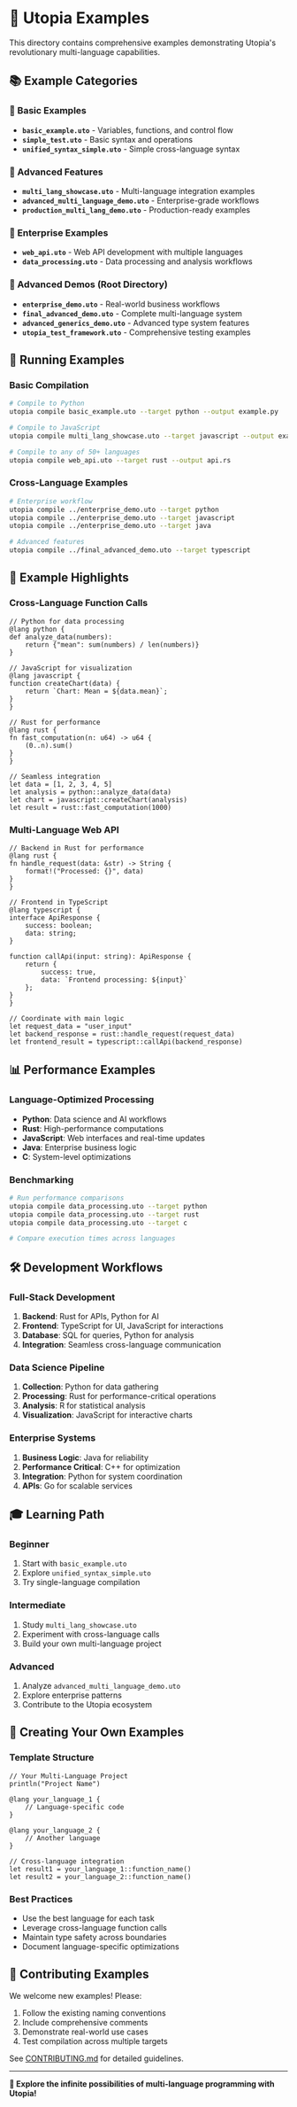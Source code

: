 # 🌟 Utopia Examples

This directory contains comprehensive examples demonstrating Utopia's revolutionary multi-language capabilities.

## 📚 **Example Categories**

### **🚀 Basic Examples**
- **`basic_example.uto`** - Variables, functions, and control flow
- **`simple_test.uto`** - Basic syntax and operations
- **`unified_syntax_simple.uto`** - Simple cross-language syntax

### **🎯 Advanced Features** 
- **`multi_lang_showcase.uto`** - Multi-language integration examples
- **`advanced_multi_language_demo.uto`** - Enterprise-grade workflows
- **`production_multi_lang_demo.uto`** - Production-ready examples

### **🏢 Enterprise Examples**
- **`web_api.uto`** - Web API development with multiple languages
- **`data_processing.uto`** - Data processing and analysis workflows

### **🔬 Advanced Demos** (Root Directory)
- **`enterprise_demo.uto`** - Real-world business workflows
- **`final_advanced_demo.uto`** - Complete multi-language system
- **`advanced_generics_demo.uto`** - Advanced type system features
- **`utopia_test_framework.uto`** - Comprehensive testing examples

## 🚀 **Running Examples**

### **Basic Compilation**
```bash
# Compile to Python
utopia compile basic_example.uto --target python --output example.py

# Compile to JavaScript  
utopia compile multi_lang_showcase.uto --target javascript --output example.js

# Compile to any of 50+ languages
utopia compile web_api.uto --target rust --output api.rs
```

### **Cross-Language Examples**
```bash
# Enterprise workflow
utopia compile ../enterprise_demo.uto --target python
utopia compile ../enterprise_demo.uto --target javascript  
utopia compile ../enterprise_demo.uto --target java

# Advanced features
utopia compile ../final_advanced_demo.uto --target typescript
```

## 🎯 **Example Highlights**

### **Cross-Language Function Calls**
```utopia
// Python for data processing
@lang python {
def analyze_data(numbers):
    return {"mean": sum(numbers) / len(numbers)}
}

// JavaScript for visualization  
@lang javascript {
function createChart(data) {
    return `Chart: Mean = ${data.mean}`;
}
}

// Rust for performance
@lang rust {
fn fast_computation(n: u64) -> u64 {
    (0..n).sum()
}
}

// Seamless integration
let data = [1, 2, 3, 4, 5]
let analysis = python::analyze_data(data)
let chart = javascript::createChart(analysis)
let result = rust::fast_computation(1000)
```

### **Multi-Language Web API**
```utopia
// Backend in Rust for performance
@lang rust {
fn handle_request(data: &str) -> String {
    format!("Processed: {}", data)
}
}

// Frontend in TypeScript
@lang typescript {
interface ApiResponse {
    success: boolean;
    data: string;
}

function callApi(input: string): ApiResponse {
    return {
        success: true,
        data: `Frontend processing: ${input}`
    };
}
}

// Coordinate with main logic
let request_data = "user_input"
let backend_response = rust::handle_request(request_data)
let frontend_result = typescript::callApi(backend_response)
```

## 📊 **Performance Examples**

### **Language-Optimized Processing**
- **Python**: Data science and AI workflows
- **Rust**: High-performance computations
- **JavaScript**: Web interfaces and real-time updates
- **Java**: Enterprise business logic
- **C**: System-level optimizations

### **Benchmarking**
```bash
# Run performance comparisons
utopia compile data_processing.uto --target python
utopia compile data_processing.uto --target rust
utopia compile data_processing.uto --target c

# Compare execution times across languages
```

## 🛠️ **Development Workflows**

### **Full-Stack Development**
1. **Backend**: Rust for APIs, Python for AI
2. **Frontend**: TypeScript for UI, JavaScript for interactions
3. **Database**: SQL for queries, Python for analysis
4. **Integration**: Seamless cross-language communication

### **Data Science Pipeline**
1. **Collection**: Python for data gathering
2. **Processing**: Rust for performance-critical operations
3. **Analysis**: R for statistical analysis
4. **Visualization**: JavaScript for interactive charts

### **Enterprise Systems**
1. **Business Logic**: Java for reliability
2. **Performance Critical**: C++ for optimization
3. **Integration**: Python for system coordination
4. **APIs**: Go for scalable services

## 🎓 **Learning Path**

### **Beginner**
1. Start with `basic_example.uto`
2. Explore `unified_syntax_simple.uto`
3. Try single-language compilation

### **Intermediate**
1. Study `multi_lang_showcase.uto`
2. Experiment with cross-language calls
3. Build your own multi-language project

### **Advanced**
1. Analyze `advanced_multi_language_demo.uto`
2. Explore enterprise patterns
3. Contribute to the Utopia ecosystem

## 🌟 **Creating Your Own Examples**

### **Template Structure**
```utopia
// Your Multi-Language Project
println("Project Name")

@lang your_language_1 {
    // Language-specific code
}

@lang your_language_2 {
    // Another language
}

// Cross-language integration
let result1 = your_language_1::function_name()
let result2 = your_language_2::function_name()
```

### **Best Practices**
- Use the best language for each task
- Leverage cross-language function calls
- Maintain type safety across boundaries
- Document language-specific optimizations

## 🤝 **Contributing Examples**

We welcome new examples! Please:
1. Follow the existing naming conventions
2. Include comprehensive comments
3. Demonstrate real-world use cases
4. Test compilation across multiple targets

See [CONTRIBUTING.md](../CONTRIBUTING.md) for detailed guidelines.

---

**🎯 Explore the infinite possibilities of multi-language programming with Utopia!** 